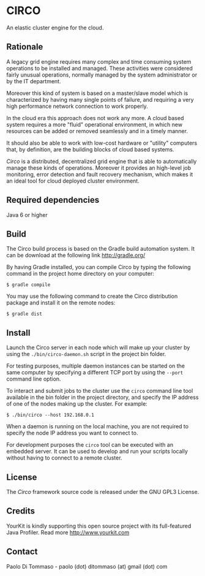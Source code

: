 CIRCO
=====

An elastic cluster engine for the cloud.

Rationale
---------

A legacy grid engine requires many complex and time consuming system operations to be installed and managed. These activities
were considered fairly unusual operations, normally managed by the system administrator or by the IT department.

Moreover this kind of system is based on a master/slave model which is characterized by having many single points of
failure, and requiring a very high performance network connection to work properly.

In the cloud era this approach does not work any more. A cloud based system requires a more "fluid" operational environment,
in which new resources can be added or removed seamlessly and in a timely manner.

It should also be able to work with low-cost hardware or "utility" computers that, by definition,
are the building blocks of cloud based systems.

*Circo* is a distributed, decentralized grid engine that is able to automatically manage these kinds of operations.
Moreover it provides an high-level job monitoring, error detection and fault recovery mechanism, which makes it an ideal
tool for cloud deployed cluster environment.


Required dependencies
---------------------

Java 6 or higher


Build
------

The Circo build process is based on the Gradle build automation system. It can be download at the following link
http://gradle.org/


By having Gradle installed, you can compile Circo by typing the following command in the project home directory on your computer:

    $ gradle compile


You may use the following command to create the Circo distribution package and install it on the remote nodes:

    $ gradle dist


Install
-------

Launch the Circo server in each node which will make up your cluster by using the `./bin/circo-daemon.sh` script in the
project bin folder.

For testing purposes, multiple daemon instances can be started  on the same computer by specifying a different TCP port by
using the `--port` command line option.

To interact and submit jobs to the cluster use the `circo` command line tool available in the bin folder in the project directory,
and specify the IP address of one of the nodes making up the cluster. For example:

    $ ./bin/circo --host 192.168.0.1


When a daemon is running on the local machine, you are not required to specify the node IP address you want to connect to.

For development purposes the `circo` tool can be executed with an embedded server. It can be used to develop and run
your scripts locally without having to connect to a remote cluster.



License
-------

The *Circo* framework source code is released under the GNU GPL3 License.


Credits 
-------

YourKit is kindly supporting this open source project with its full-featured Java Profiler.
Read more http://www.yourkit.com


Contact
-------
Paolo Di Tommaso - paolo (dot) ditommaso (at) gmail (dot) com